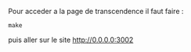Pour acceder a la page de transcendence il faut faire :
```shell
make
```
puis aller sur le site http://0.0.0.0:3002